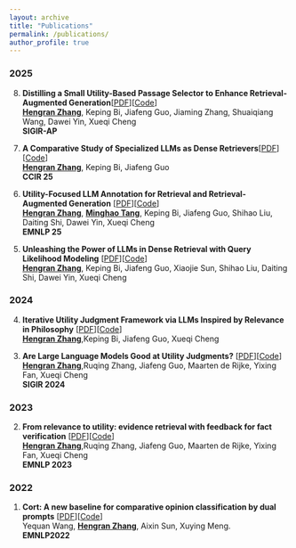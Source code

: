 ```yaml
---
layout: archive
title: "Publications"
permalink: /publications/
author_profile: true
---
```


### 2025
<ol start="8" reversed="reversed">

<li> <b>Distilling a Small Utility-Based Passage Selector to Enhance Retrieval-Augmented Generation</b>[<a href="https://arxiv.org/pdf/2507.19102?">PDF</a>][<a href="https://github.com/Trustworthy-Information-Access/UtilitySelection">Code</a>]<br>
<ins><b>Hengran Zhang</b></ins>,  Keping Bi, Jiafeng Guo, Jiaming Zhang, Shuaiqiang Wang, Dawei Yin, Xueqi Cheng
<br>
<b>SIGIR-AP</b>
</li>
</ol>

<ol start="7" reversed="reversed">

<li> <b>A Comparative Study of Specialized LLMs as Dense Retrievers</b>[<a href="https://arxiv.org/pdf/2507.03958">PDF</a>][<a href="https://github.com/Trustworthy-Information-Access/A-Comparative-Study-of-Specialized-LLMs-as-Dense-Retrievers">Code</a>]<br>
<ins><b>Hengran Zhang</b></ins>,  Keping Bi, Jiafeng Guo
<br>
<b>CCIR 25</b>
</li>
</ol>

<ol start="6" reversed="reversed">

<li> <b>Utility-Focused LLM Annotation for Retrieval and Retrieval-Augmented Generation</b> [<a href="https://arxiv.org/abs/2504.05220">PDF</a>][<a href="https://github.com/Trustworthy-Information-Access/utility-focused-annotation">Code</a>]<br>
<ins><b>Hengran Zhang</b></ins>, <ins><b>Minghao Tang</b></ins>, Keping Bi, Jiafeng Guo, Shihao Liu, Daiting Shi, Dawei Yin, Xueqi Cheng
<br>
<b>EMNLP 25</b>
</li>
</ol>

<ol start="5" reversed="reversed">

<li> <b>Unleashing the Power of LLMs in Dense Retrieval with Query Likelihood Modeling</b> [<a href="https://arxiv.org/pdf/2504.05216">PDF</a>][<a href="https://github.com/Trustworthy-Information-Access/llm-ql">Code</a>]<br>
<ins><b>Hengran Zhang</b></ins>, Keping Bi, Jiafeng Guo, Xiaojie Sun, Shihao Liu, Daiting Shi, Dawei Yin, Xueqi Cheng
<br>
</li>
</ol>

### 2024

<ol start="4" reversed="reversed">

<li> <b>Iterative Utility Judgment Framework via LLMs Inspired by Relevance in Philosophy</b> [<a href="https://arxiv.org/abs/2406.11290">PDF</a>][<a href="https://anonymous.4open.science/r/ITEM-B486/README.md">Code</a>]<br>
<ins><b>Hengran Zhang</b></ins>,Keping Bi, Jiafeng Guo, Xueqi Cheng
<br>
</li>
</ol>

<ol start="3" reversed="reversed">

<li> <b>Are Large Language Models Good at Utility Judgments?</b> [<a href="https://dl.acm.org/doi/pdf/10.1145/3626772.3657784">PDF</a>][<a href="https://github.com/ict-bigdatalab/utility_judgments">Code</a>]<br>
<ins><b>Hengran Zhang</b></ins>,Ruqing Zhang, Jiafeng Guo, Maarten de Rijke, Yixing Fan, Xueqi Cheng
<br>
<b>SIGIR 2024</b>
</li>
</ol>


### 2023

<ol start="2" reversed="reversed">

<li> <b>From relevance to utility: evidence retrieval with feedback for fact verification</b> [<a href="https://arxiv.org/pdf/2310.11675">PDF</a>][<a href="https://github.com/ict-bigdatalab/FER">Code</a>]<br>
<ins><b>Hengran Zhang</b></ins>,Ruqing Zhang, Jiafeng Guo, Maarten de Rijke, Yixing Fan, Xueqi Cheng
<br>
<b> EMNLP 2023</b> <br>
</li>
</ol>


### 2022

<ol start="1" reversed="reversed">

<li> <b>Cort: A new baseline for comparative opinion classification by dual prompts</b> [<a href="https://aclanthology.org/2022.findings-emnlp.524.pdf">PDF</a>][<a href="https://github.com/cofe-ai/CORT">Code</a>]<br>
  Yequan Wang, <ins><b>Hengran Zhang</b></ins>, Aixin Sun, Xuying Meng. <br>
<b>EMNLP2022</b><br>
</li>






